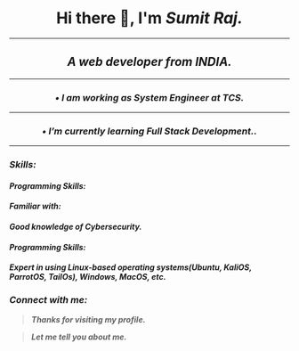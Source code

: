 <h1 align="center"> Hi there 👋, I'm <em><strong>Sumit Raj</strong><em>. </h1>
<hr/>

<h2 align="center"> A web developer from <em><strong>INDIA</strong><em>. </h2>
<hr/>

<h3 align="center"> •	I am working as System Engineer at <em><strong>TCS</strong><em>. </h3>
<hr/>

<h3 align="center"> •	I’m currently learning <em><strong>Full Stack Development.</strong><em>. </h3>
<hr/>



### **Skills:**
<h4>Programming Skills: </h4>
<h4>Familiar with: </h4>
<h4>Good knowledge of Cybersecurity.</h4>
<h4>Programming Skills: </h4>
<h4>Expert in using Linux-based operating systems(Ubuntu, KaliOS, ParrotOS, TailOs), Windows, MacOS, etc.</h4>

### Connect with me:

>**Thanks for visiting my profile.**

>**Let me tell you about me.** 









<!--
**SumitRaj-007/SumitRaj-007** is a ✨ _special_ ✨ repository because its `README.md` (this file) appears on your GitHub profile.

Here are some ideas to get you started:

- 🔭 I’m currently working on ...
- 🌱 I’m currently learning ...
- 👯 I’m looking to collaborate on ...
- 🤔 I’m looking for help with ...
- 💬 Ask me about ...
- 📫 How to reach me: ...
- 😄 Pronouns: ...
- ⚡ Fun fact: ...
-->
